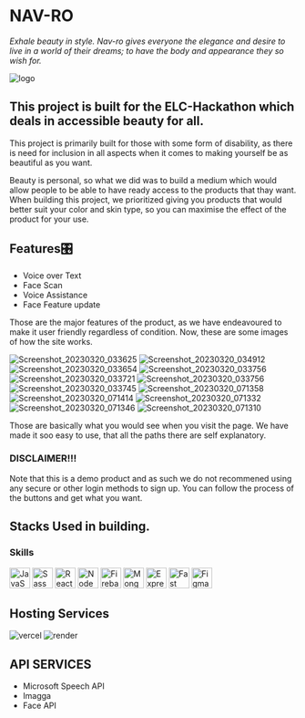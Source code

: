 # NAV-RO

<i>Exhale beauty in style. Nav-ro gives everyone the elegance and desire to live in a world of their dreams; to have the body and appearance they so wish for.</i>

![logo](https://user-images.githubusercontent.com/49784088/226423694-4ed27d39-d540-4c76-92c1-4f71e53d4c54.png)

## This project is built for the ELC-Hackathon which deals in accessible beauty for all.

This project is primarily built for those with some form of disability, as there is need for inclusion in all aspects when it comes to making yourself be as beautiful as you want.

Beauty is personal, so what we did was to build a medium which would allow people to be able to have ready access to the products that thay want.
When building this project, we prioritized giving you products that would better suit your color and skin type, so you can maximise the effect of the product for your use.

## Features🎛️

<ul>
<li>Voice over Text</li>
<li>Face Scan</li>
<li>Voice Assistance</li>
<li>Face Feature update</li>
</ul>

Those are the major features of the product, as we have endeavoured to make it user friendly regardless of condition. Now, these are some images of how the site works.

![Screenshot_20230320_033625](https://user-images.githubusercontent.com/49784088/226429686-9dba8fff-dc3d-46ba-b02e-6d3df371891d.png)
![Screenshot_20230320_034912](https://user-images.githubusercontent.com/49784088/226429697-af8fe826-9297-4b14-a10c-90032df139ea.png)
![Screenshot_20230320_033654](https://user-images.githubusercontent.com/49784088/226429719-bf898f8c-e4ea-4bde-ad98-ed7c3a56e8c9.png)
![Screenshot_20230320_033756](https://user-images.githubusercontent.com/49784088/226429740-d64a0f8a-bec7-4f52-bf7c-2b3246c33f50.png)
![Screenshot_20230320_033721](https://user-images.githubusercontent.com/49784088/226429748-b047e4a7-2eff-4209-9aef-6c0e421a9fa0.png)
![Screenshot_20230320_033756](https://user-images.githubusercontent.com/49784088/226430297-a05a2ef3-2181-44fc-ab17-0f3538cc2a2e.png)
![Screenshot_20230320_033745](https://user-images.githubusercontent.com/49784088/226429785-e0a4efa6-4f9d-4bb0-89e4-b24cc60fb464.png)
![Screenshot_20230320_071358](https://user-images.githubusercontent.com/49784088/226430370-68cc7f86-52ed-4cac-b6bb-5d16294ad914.png)
![Screenshot_20230320_071414](https://user-images.githubusercontent.com/49784088/226430414-337ae323-1417-4db2-9b30-d9242fd40c4b.png)
![Screenshot_20230320_071332](https://user-images.githubusercontent.com/49784088/226430446-58f0a6ce-fc39-4346-a5ea-f923c570d60d.png)
![Screenshot_20230320_071346](https://user-images.githubusercontent.com/49784088/226431990-3358e866-26a8-4a7c-8452-6715660a383b.png)
![Screenshot_20230320_071310](https://user-images.githubusercontent.com/49784088/226430475-d8f30a31-3525-412f-b62c-25fb5ae47898.png)

Those are basically what you would see when you visit the page.
We have made it soo easy to use, that all the paths there are self explanatory.

### DISCLAIMER!!!

Note that this is a demo product and as such we do not recommened using any secure or other login methods to sign up. You can follow the process of the buttons and get what you want.

## Stacks Used in building.

### Skills


<p align="left">
<a href="https://developer.mozilla.org/en-US/docs/Web/JavaScript" target="_blank" rel="noreferrer"><img src="https://raw.githubusercontent.com/danielcranney/readme-generator/main/public/icons/skills/javascript-colored.svg" width="36" height="36" alt="JavaScript" /></a>
<a href="https://sass-lang.com/" target="_blank" rel="noreferrer"><img src="https://raw.githubusercontent.com/danielcranney/readme-generator/main/public/icons/skills/sass-colored.svg" width="36" height="36" alt="Sass" /></a>
<a href="https://reactjs.org/" target="_blank" rel="noreferrer"><img src="https://raw.githubusercontent.com/danielcranney/readme-generator/main/public/icons/skills/react-colored.svg" width="36" height="36" alt="React" /></a>
<a href="https://nodejs.org/en/" target="_blank" rel="noreferrer"><img src="https://raw.githubusercontent.com/danielcranney/readme-generator/main/public/icons/skills/nodejs-colored.svg" width="36" height="36" alt="NodeJS" /></a>
<a href="https://firebase.google.com/" target="_blank" rel="noreferrer"><img src="https://raw.githubusercontent.com/danielcranney/readme-generator/main/public/icons/skills/firebase-colored.svg" width="36" height="36" alt="Firebase" /></a>
<a href="https://www.mongodb.com/" target="_blank" rel="noreferrer"><img src="https://raw.githubusercontent.com/danielcranney/readme-generator/main/public/icons/skills/mongodb-colored.svg" width="36" height="36" alt="MongoDB" /></a>
<a href="https://expressjs.com/" target="_blank" rel="noreferrer"><img src="https://raw.githubusercontent.com/danielcranney/readme-generator/main/public/icons/skills/express-colored.svg" width="36" height="36" alt="Express" /></a>
<a href="https://fastapi.tiangolo.com/" target="_blank" rel="noreferrer"><img src="https://raw.githubusercontent.com/danielcranney/readme-generator/main/public/icons/skills/fastapi-colored.svg" width="36" height="36" alt="Fast API" /></a>
<a href="https://www.figma.com/" target="_blank" rel="noreferrer"><img src="https://raw.githubusercontent.com/danielcranney/readme-generator/main/public/icons/skills/figma-colored.svg" width="36" height="36" alt="Figma" /></a>
</p>

## Hosting Services
![vercel](https://user-images.githubusercontent.com/49784088/226433806-dd4a4b97-0208-4199-95cd-058925853fe1.png)
![render](https://user-images.githubusercontent.com/49784088/226433815-8617649f-f635-4be2-9b49-d22a5822123a.png)

## API SERVICES

<ul>
<li>Microsoft Speech API</li>
<li>Imagga</li>
<li>Face API</li>
</ul>
